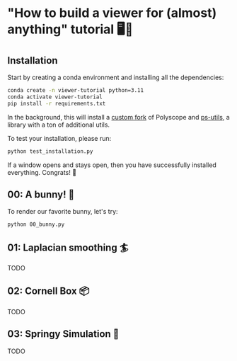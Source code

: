 # "How to build a viewer for (almost) anything" tutorial 🖥️🚀

## Installation

Start by creating a conda environment and installing all the dependencies:
```bash
conda create -n viewer-tutorial python=3.11
conda activate viewer-tutorial
pip install -r requirements.txt
```

In the background, this will install a [custom fork](https://github.com/clementjambon/ps-py-plus) of Polyscope and [ps-utils](https://github.com/clementjambon/ps-utils), a library with a ton of additional utils.

To test your installation, please run:
```bash
python test_installation.py
```

If a window opens and stays open, then you have successfully installed everything. Congrats! 🥳

## 00: A bunny! 🐰

To render our favorite bunny, let's try:
```bash
python 00_bunny.py
```

## 01: Laplacian smoothing 🏄

TODO

## 02: Cornell Box 📦

TODO

## 03: Springy Simulation 🔗

TODO